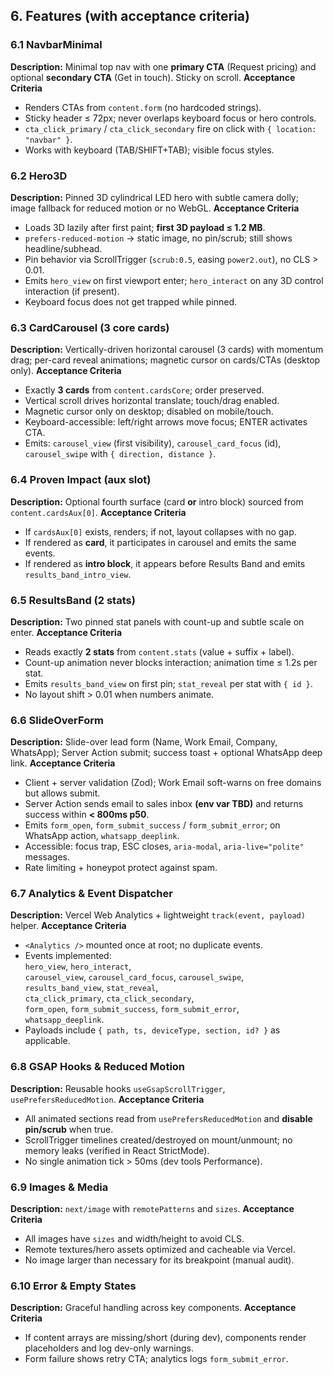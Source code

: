 ## 6. Features (with acceptance criteria)

### 6.1 NavbarMinimal
**Description:** Minimal top nav with one **primary CTA** (Request pricing) and optional **secondary CTA** (Get in touch). Sticky on scroll.
**Acceptance Criteria**
- Renders CTAs from `content.form` (no hardcoded strings).
- Sticky header ≤ 72px; never overlaps keyboard focus or hero controls.
- `cta_click_primary` / `cta_click_secondary` fire on click with `{ location: "navbar" }`.
- Works with keyboard (TAB/SHIFT+TAB); visible focus styles.

### 6.2 Hero3D
**Description:** Pinned 3D cylindrical LED hero with subtle camera dolly; image fallback for reduced motion or no WebGL.
**Acceptance Criteria**
- Loads 3D lazily after first paint; **first 3D payload ≤ 1.2 MB**.
- `prefers-reduced-motion` → static image, no pin/scrub; still shows headline/subhead.
- Pin behavior via ScrollTrigger (`scrub:0.5`, easing `power2.out`), no CLS > 0.01.
- Emits `hero_view` on first viewport enter; `hero_interact` on any 3D control interaction (if present).
- Keyboard focus does not get trapped while pinned.

### 6.3 CardCarousel (3 core cards)
**Description:** Vertically-driven horizontal carousel (3 cards) with momentum drag; per-card reveal animations; magnetic cursor on cards/CTAs (desktop only).
**Acceptance Criteria**
- Exactly **3 cards** from `content.cardsCore`; order preserved.
- Vertical scroll drives horizontal translate; touch/drag enabled.
- Magnetic cursor only on desktop; disabled on mobile/touch.
- Keyboard-accessible: left/right arrows move focus; ENTER activates CTA.
- Emits: `carousel_view` (first visibility), `carousel_card_focus` (id), `carousel_swipe` with `{ direction, distance }`.

### 6.4 Proven Impact (aux slot)
**Description:** Optional fourth surface (card **or** intro block) sourced from `content.cardsAux[0]`.
**Acceptance Criteria**
- If `cardsAux[0]` exists, renders; if not, layout collapses with no gap.
- If rendered as **card**, it participates in carousel and emits the same events.
- If rendered as **intro block**, it appears before Results Band and emits `results_band_intro_view`.

### 6.5 ResultsBand (2 stats)
**Description:** Two pinned stat panels with count-up and subtle scale on enter.
**Acceptance Criteria**
- Reads exactly **2 stats** from `content.stats` (value + suffix + label).
- Count-up animation never blocks interaction; animation time ≤ 1.2s per stat.
- Emits `results_band_view` on first pin; `stat_reveal` per stat with `{ id }`.
- No layout shift > 0.01 when numbers animate.

### 6.6 SlideOverForm
**Description:** Slide-over lead form (Name, Work Email, Company, WhatsApp); Server Action submit; success toast + optional WhatsApp deep link.
**Acceptance Criteria**
- Client + server validation (Zod); Work Email soft-warns on free domains but allows submit.
- Server Action sends email to sales inbox **(env var TBD)** and returns success within **< 800ms p50**.
- Emits `form_open`, `form_submit_success` / `form_submit_error`; on WhatsApp action, `whatsapp_deeplink`.
- Accessible: focus trap, ESC closes, `aria-modal`, `aria-live="polite"` messages.
- Rate limiting + honeypot protect against spam.

### 6.7 Analytics & Event Dispatcher
**Description:** Vercel Web Analytics + lightweight `track(event, payload)` helper.
**Acceptance Criteria**
- `<Analytics />` mounted once at root; no duplicate events.
- Events implemented:  
  `hero_view`, `hero_interact`,  
  `carousel_view`, `carousel_card_focus`, `carousel_swipe`,  
  `results_band_view`, `stat_reveal`,  
  `cta_click_primary`, `cta_click_secondary`,  
  `form_open`, `form_submit_success`, `form_submit_error`,  
  `whatsapp_deeplink`.
- Payloads include `{ path, ts, deviceType, section, id? }` as applicable.

### 6.8 GSAP Hooks & Reduced Motion
**Description:** Reusable hooks `useGsapScrollTrigger`, `usePrefersReducedMotion`.
**Acceptance Criteria**
- All animated sections read from `usePrefersReducedMotion` and **disable pin/scrub** when true.
- ScrollTrigger timelines created/destroyed on mount/unmount; no memory leaks (verified in React StrictMode).
- No single animation tick > 50ms (dev tools Performance).

### 6.9 Images & Media
**Description:** `next/image` with `remotePatterns` and `sizes`.
**Acceptance Criteria**
- All images have `sizes` and width/height to avoid CLS.
- Remote textures/hero assets optimized and cacheable via Vercel.
- No image larger than necessary for its breakpoint (manual audit).

### 6.10 Error & Empty States
**Description:** Graceful handling across key components.
**Acceptance Criteria**
- If content arrays are missing/short (during dev), components render placeholders and log dev-only warnings.
- Form failure shows retry CTA; analytics logs `form_submit_error`.


